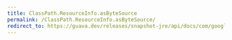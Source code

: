 ```yaml
---
title: ClassPath.ResourceInfo.asByteSource
permalink: /ClassPath.ResourceInfo.asByteSource/
redirect_to: https://guava.dev/releases/snapshot-jre/api/docs/com/google/common/reflect/ClassPath.ResourceInfo.html#asByteSource--
---
```

